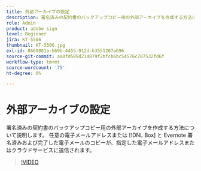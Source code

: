 ```yaml
---
title: 外部アーカイブの設定
description: 署名済みの契約書のバックアップコピー用の外部アーカイブを作成する方法について説明します。
role: Admin
product: adobe sign
level: Beginner
jira: KT-5506
thumbnail: KT-5506.jpg
exl-id: 8669881a-b69b-4455-912d-b3551207a696
source-git-commit: aa8fd589d214879f2bfcb6bc54576c707532fd6f
workflow-type: tm+mt
source-wordcount: '75'
ht-degree: 0%

---
```


# 外部アーカイブの設定

署名済みの契約書のバックアップコピー用の外部アーカイブを作成する方法について説明します。 任意の電子メールアドレスまたは [!DNL Box] と Evernote 署名済みおよび完了した電子メールのコピーが、指定した電子メールアドレスまたはクラウドサービスに送信されます。

>[!VIDEO](https://video.tv.adobe.com/v/3409072?quality=12&learn=on&hidetitle=true)